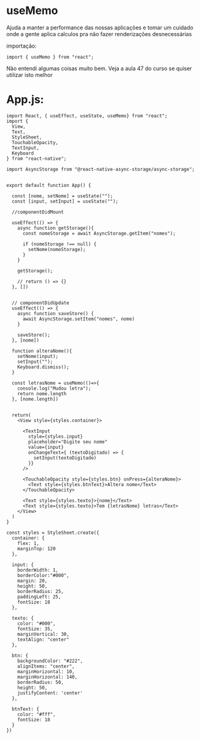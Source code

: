# useMemo

Ajuda a manter a performance das nossas aplicações e tomar um cuidado onde a gente aplica calculos pra não fazer renderizações desnecessárias

importação:

    import { useMemo } from "react";
    
Não entendi algumas coisas muito bem. Veja a aula 47 do curso se quiser utilizar isto melhor

# App.js:

    import React, { useEffect, useState, useMemo} from "react";
    import { 
      View,
      Text,
      StyleSheet,
      TouchableOpacity,
      TextInput,
      Keyboard
    } from "react-native";

    import AsyncStorage from "@react-native-async-storage/async-storage";


    export default function App() {
    
      const [nome, setNome] = useState("");
      const [input, setInput] = useState("");
    
      //componentDidMount
    
      useEffect(() => {
        async function getStorage(){
          const nomeStorage = await AsyncStorage.getItem("nomes");

          if (nomeStorage !== null) {
            setNome(nomeStorage);
          }
        }

        getStorage();

        // return () => {}
      }, [])


      // componentDidUpdate
      useEffect(() => {
        async function saveStore() {
          await AsyncStorage.setItem("nomes", nome)
        }

        saveStore();
      }, [nome])

      function alteraNome(){
        setNome(input);
        setInput("");
        Keyboard.dismiss();
      }

      const letrasNome = useMemo(()=>{
        console.log("Mudou letra");
        return nome.length
      }, [nome.length])
    

      return(
        <View style={styles.container}>

          <TextInput 
            style={styles.input} 
            placeholder="Digite seu nome" 
            value={input}
            onChangeText={ (textoDigitado) => {
              setInput(textoDigitado)
            }}
          />

          <TouchableOpacity style={styles.btn} onPress={alteraNome}>
            <Text style={styles.btnText}>Altera nome</Text>
          </TouchableOpacity>

          <Text style={styles.texto}>{nome}</Text>
          <Text style={styles.texto}>Tem {letrasNome} letras</Text>
        </View>
      )
    }

    const styles = StyleSheet.create({
      container: {
        flex: 1, 
        marginTop: 120
      },

      input: {
        borderWidth: 1,
        borderColor:"#000",
        margin: 20,
        height: 50,
        borderRadius: 25,
        paddingLeft: 25,
        fontSize: 18
      },

      texto: {
        color: "#000",
        fontSize: 35,
        marginVertical: 30,
        textAlign: "center"
      },

      btn: {
        backgroundColor: "#222",
        alignItems: "center",
        marginHorizontal: 10,
        marginHorizontal: 140,
        borderRadius: 50,
        height: 50,
        justifyContent: 'center'
      },

      btnText: {
        color: "#fff",
        fontSize: 18
      }
    })